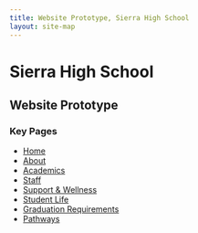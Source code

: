 ```yaml
---
title: Website Prototype, Sierra High School
layout: site-map
---
```


# Sierra High School

## Website Prototype

<section>
<section markdown="1">

### Key Pages

* [Home](/)
* [About](/about/)
* [Academics](/academics/)
* [Staff](/staff/)
* [Support & Wellness](/wellness/)
* [Student Life](/life/)
* [Graduation Requirements](/graduation/)
* [Pathways](/pathways/)

</section>
</section>
